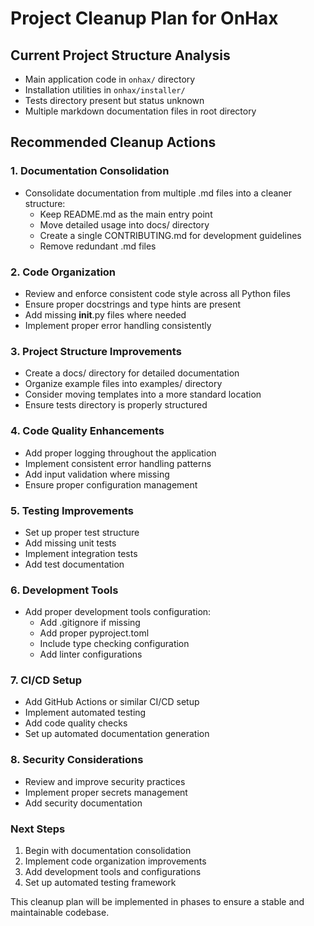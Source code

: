 # Project Cleanup Plan for OnHax

## Current Project Structure Analysis

- Main application code in `onhax/` directory
- Installation utilities in `onhax/installer/`
- Tests directory present but status unknown
- Multiple markdown documentation files in root directory

## Recommended Cleanup Actions

### 1. Documentation Consolidation

- Consolidate documentation from multiple .md files into a cleaner structure:
  - Keep README.md as the main entry point
  - Move detailed usage into docs/ directory
  - Create a single CONTRIBUTING.md for development guidelines
  - Remove redundant .md files

### 2. Code Organization

- Review and enforce consistent code style across all Python files
- Ensure proper docstrings and type hints are present
- Add missing __init__.py files where needed
- Implement proper error handling consistently

### 3. Project Structure Improvements

- Create a docs/ directory for detailed documentation
- Organize example files into examples/ directory
- Consider moving templates into a more standard location
- Ensure tests directory is properly structured

### 4. Code Quality Enhancements

- Add proper logging throughout the application
- Implement consistent error handling patterns
- Add input validation where missing
- Ensure proper configuration management

### 5. Testing Improvements

- Set up proper test structure
- Add missing unit tests
- Implement integration tests
- Add test documentation

### 6. Development Tools

- Add proper development tools configuration:
  - Add .gitignore if missing
  - Add proper pyproject.toml
  - Include type checking configuration
  - Add linter configurations

### 7. CI/CD Setup

- Add GitHub Actions or similar CI/CD setup
- Implement automated testing
- Add code quality checks
- Set up automated documentation generation

### 8. Security Considerations

- Review and improve security practices
- Implement proper secrets management
- Add security documentation

### Next Steps

1. Begin with documentation consolidation
2. Implement code organization improvements
3. Add development tools and configurations
4. Set up automated testing framework

This cleanup plan will be implemented in phases to ensure a stable and maintainable codebase.